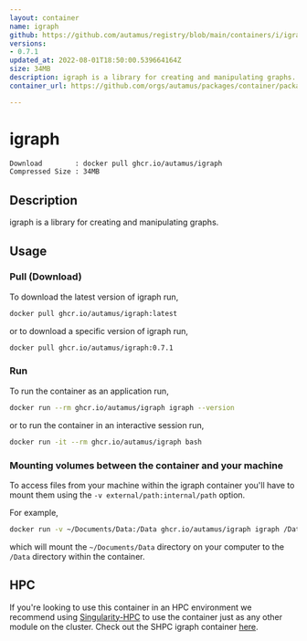 ```yaml
---
layout: container
name: igraph
github: https://github.com/autamus/registry/blob/main/containers/i/igraph/spack.yaml
versions:
- 0.7.1
updated_at: 2022-08-01T18:50:00.539664164Z
size: 34MB
description: igraph is a library for creating and manipulating graphs.
container_url: https://github.com/orgs/autamus/packages/container/package/igraph

---
```

# igraph
```bash 
Download        : docker pull ghcr.io/autamus/igraph
Compressed Size : 34MB
```

## Description
igraph is a library for creating and manipulating graphs.

## Usage
### Pull (Download)
To download the latest version of igraph run,

```bash
docker pull ghcr.io/autamus/igraph:latest
```

or to download a specific version of igraph run,

```bash
docker pull ghcr.io/autamus/igraph:0.7.1
```
### Run
To run the container as an application run,
```bash
docker run --rm ghcr.io/autamus/igraph igraph --version
```

or to run the container in an interactive session run,
```bash
docker run -it --rm ghcr.io/autamus/igraph bash
```

### Mounting volumes between the container and your machine
To access files from your machine within the igraph container you'll have to mount them using the `-v external/path:internal/path` option.

For example,
```bash
docker run -v ~/Documents/Data:/Data ghcr.io/autamus/igraph igraph /Data/myData.csv
```
which will mount the `~/Documents/Data` directory on your computer to the `/Data` directory within the container.

## HPC
If you're looking to use this container in an HPC environment we recommend using [Singularity-HPC](https://singularity-hpc.readthedocs.io) to use the container just as any other module on the cluster. Check out the SHPC igraph container [here](https://singularityhub.github.io/singularity-hpc/r/ghcr.io-autamus-igraph/).